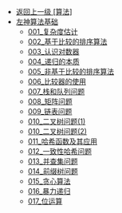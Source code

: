 - [返回上一级 [算法]](笔记/算法/)
- [左神算法基础](笔记/算法/左神算法基础/)
  - [001_复杂度估计](笔记/算法/左神算法基础/001_复杂度估计.md)
  - [002_基于比较的排序算法](笔记/算法/左神算法基础/002_基于比较的排序算法.md)
  - [003_认识对数器](笔记/算法/左神算法基础/003_认识对数器.md)
  - [004_递归的本质](笔记/算法/左神算法基础/004_递归的本质.md)
  - [005_非基于比较的排序算法](笔记/算法/左神算法基础/005_非基于比较的排序算法.md)
  - [006_比较器的使用](笔记/算法/左神算法基础/006_比较器的使用.md)
  - [007_栈和队列问题](笔记/算法/左神算法基础/007_栈和队列问题.md)
  - [008_矩阵问题](笔记/算法/左神算法基础/008_矩阵问题.md)
  - [009_链表问题](笔记/算法/左神算法基础/009_链表问题.md)
  - [010_二叉树问题(1)](笔记/算法/左神算法基础/010_二叉树问题(1).md)
  - [010_二叉树问题(2)](笔记/算法/左神算法基础/010_二叉树问题(2).md)
  - [011_哈希函数及其应用](笔记/算法/左神算法基础/011_哈希函数及其应用.md)
  - [012_一致性哈希问题](笔记/算法/左神算法基础/012_一致性哈希问题.md)
  - [013_并查集问题](笔记/算法/左神算法基础/013_并查集问题.md)
  - [014_前缀树问题](笔记/算法/左神算法基础/014_前缀树问题.md)
  - [015_贪心算法](笔记/算法/左神算法基础/015_贪心算法.md)
  - [016_暴力递归](笔记/算法/左神算法基础/016_暴力递归.md)
  - [017_位运算](笔记/算法/左神算法基础/017_位运算.md)
